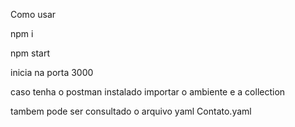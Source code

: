 
Como usar


npm i


npm start


inicia na porta 3000


caso tenha o postman instalado importar o ambiente e a collection


tambem pode ser consultado o arquivo yaml Contato.yaml

